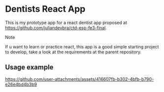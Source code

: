# Dentists React App

This is my prototype app for a react dentist app proposed at https://github.com/juliandevbra/ctd-esp-fe3-final.

> [!NOTE]
> If u want to learn or practice react, this app is a good simple starting project to develop, take a look at the requirements at the parent repository.

## Usage example

https://github.com/user-attachments/assets/416607fb-b302-4bfb-b790-e26e4bd4b3b9

